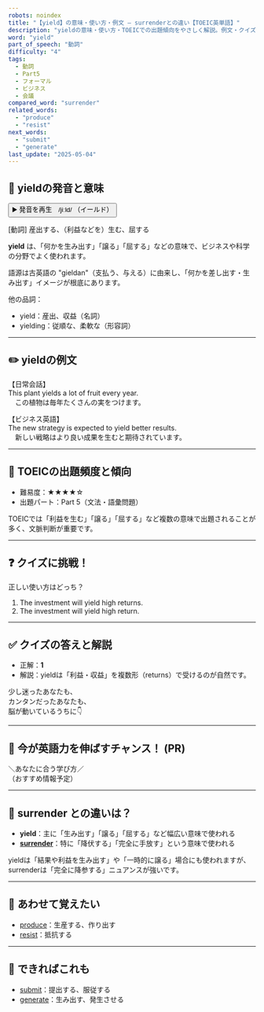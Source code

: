 ```yaml
---
robots: noindex
title: "【yield】の意味・使い方・例文 ― surrenderとの違い【TOEIC英単語】"
description: "yieldの意味・使い方・TOEICでの出題傾向をやさしく解説。例文・クイズ付きでsurrenderとの違いもわかりやすく学べます。"
word: "yield"
part_of_speech: "動詞"
difficulty: "4"
tags:
  - 動詞
  - Part5
  - フォーマル
  - ビジネス
  - 会議
compared_word: "surrender"
related_words:
  - "produce"
  - "resist"
next_words:
  - "submit"
  - "generate"
last_update: "2025-05-04"
---
```


## 🔰 yieldの発音と意味

<button class="play-audio" onclick="playTTS('yield')">
  <span class="play-audio-main">
    ▶️ 発音を再生　/jiːld/
  </span>
  <span class="play-audio-sub">
    （イールド）
  </span>
</button>

[動詞] 産出する、（利益などを）生む、屈する

**yield** は、「何かを生み出す」「譲る」「屈する」などの意味で、ビジネスや科学の分野でよく使われます。

語源は古英語の "gieldan"（支払う、与える）に由来し、「何かを差し出す・生み出す」イメージが根底にあります。

他の品詞：  
- yield：産出、収益（名詞）
- yielding：従順な、柔軟な（形容詞）

---

## ✏️ yieldの例文

【日常会話】  
This plant yields a lot of fruit every year.  
　この植物は毎年たくさんの実をつけます。

【ビジネス英語】  
The new strategy is expected to yield better results.  
　新しい戦略はより良い成果を生むと期待されています。

---

## 🎯 TOEICの出題頻度と傾向

- 難易度：★★★★☆
- 出題パート：Part 5（文法・語彙問題）

TOEICでは「利益を生む」「譲る」「屈する」など複数の意味で出題されることが多く、文脈判断が重要です。

---

## ❓ クイズに挑戦！

正しい使い方はどっち？

1. The investment will yield high returns.  
2. The investment will yield high return.

---

## ✅ クイズの答えと解説

- 正解：**1**
- 解説：yieldは「利益・収益」を複数形（returns）で受けるのが自然です。

少し迷ったあなたも、  
カンタンだったあなたも、  
脳が動いているうちに👇️

---

## 🚀 今が英語力を伸ばすチャンス！ (PR)

<div class="info-center">
＼あなたに合う学び方／<br>  
（おすすめ情報予定）
</div>

---

## 🤔  surrender との違いは？

- **yield**：主に「生み出す」「譲る」「屈する」など幅広い意味で使われる
- **[surrender](/word/surrender)**：特に「降伏する」「完全に手放す」という意味で使われる

yieldは「結果や利益を生み出す」や「一時的に譲る」場合にも使われますが、surrenderは「完全に降参する」ニュアンスが強いです。

---

## 🧩 あわせて覚えたい

- [produce](/word/produce)：生産する、作り出す
- [resist](/word/resist)：抵抗する

---

## 📖 できればこれも

- [submit](/word/submit)：提出する、服従する
- [generate](/word/generate)：生み出す、発生させる

<!-- cvid: aid42_bid03 -->
